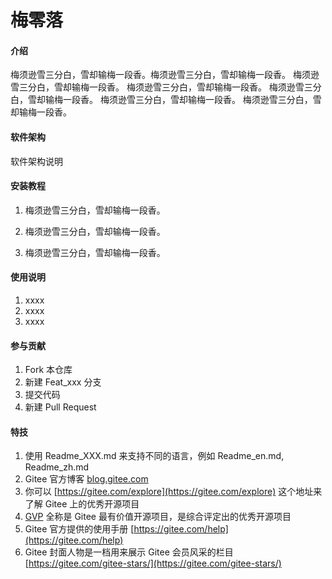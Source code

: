 # 梅零落

#### 介绍
梅须逊雪三分白，雪却输梅一段香。梅须逊雪三分白，雪却输梅一段香。
梅须逊雪三分白，雪却输梅一段香。
梅须逊雪三分白，雪却输梅一段香。
梅须逊雪三分白，雪却输梅一段香。
梅须逊雪三分白，雪却输梅一段香。
梅须逊雪三分白，雪却输梅一段香。


#### 软件架构
软件架构说明


#### 安装教程

1.  梅须逊雪三分白，雪却输梅一段香。

2.  梅须逊雪三分白，雪却输梅一段香。

3.  梅须逊雪三分白，雪却输梅一段香。


#### 使用说明

1.  xxxx
2.  xxxx
3.  xxxx

#### 参与贡献

1.  Fork 本仓库
2.  新建 Feat_xxx 分支
3.  提交代码
4.  新建 Pull Request


#### 特技

1.  使用 Readme\_XXX.md 来支持不同的语言，例如 Readme\_en.md, Readme\_zh.md
2.  Gitee 官方博客 [blog.gitee.com](https://blog.gitee.com)
3.  你可以 [https://gitee.com/explore](https://gitee.com/explore) 这个地址来了解 Gitee 上的优秀开源项目
4.  [GVP](https://gitee.com/gvp) 全称是 Gitee 最有价值开源项目，是综合评定出的优秀开源项目
5.  Gitee 官方提供的使用手册 [https://gitee.com/help](https://gitee.com/help)
6.  Gitee 封面人物是一档用来展示 Gitee 会员风采的栏目 [https://gitee.com/gitee-stars/](https://gitee.com/gitee-stars/)
